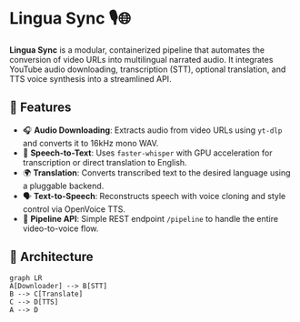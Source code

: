 # Lingua Sync 🎙️🌐

**Lingua Sync** is a modular, containerized pipeline that automates the conversion of video URLs into multilingual narrated audio. It integrates YouTube audio downloading, transcription (STT), optional translation, and TTS voice synthesis into a streamlined API.

## 🚀 Features

- 🎧 **Audio Downloading**: Extracts audio from video URLs using `yt-dlp` and converts it to 16kHz mono WAV.
- 🧠 **Speech-to-Text**: Uses `faster-whisper` with GPU acceleration for transcription or direct translation to English.
- 🌍 **Translation**: Converts transcribed text to the desired language using a pluggable backend.
- 🗣️ **Text-to-Speech**: Reconstructs speech with voice cloning and style control via OpenVoice TTS.
- 🔗 **Pipeline API**: Simple REST endpoint `/pipeline` to handle the entire video-to-voice flow.

## 🧱 Architecture

```mermaid
graph LR
A[Downloader] --> B[STT]
B --> C[Translate]
C --> D[TTS]
A --> D
